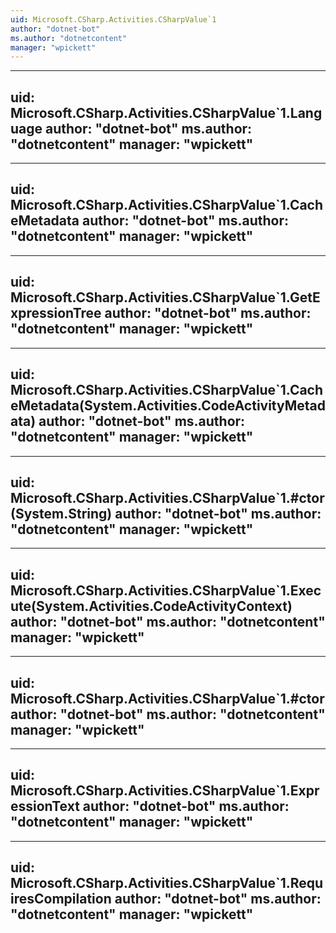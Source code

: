 ```yaml
---
uid: Microsoft.CSharp.Activities.CSharpValue`1
author: "dotnet-bot"
ms.author: "dotnetcontent"
manager: "wpickett"
---
```


---
uid: Microsoft.CSharp.Activities.CSharpValue`1.Language
author: "dotnet-bot"
ms.author: "dotnetcontent"
manager: "wpickett"
---

---
uid: Microsoft.CSharp.Activities.CSharpValue`1.CacheMetadata
author: "dotnet-bot"
ms.author: "dotnetcontent"
manager: "wpickett"
---

---
uid: Microsoft.CSharp.Activities.CSharpValue`1.GetExpressionTree
author: "dotnet-bot"
ms.author: "dotnetcontent"
manager: "wpickett"
---

---
uid: Microsoft.CSharp.Activities.CSharpValue`1.CacheMetadata(System.Activities.CodeActivityMetadata)
author: "dotnet-bot"
ms.author: "dotnetcontent"
manager: "wpickett"
---

---
uid: Microsoft.CSharp.Activities.CSharpValue`1.#ctor(System.String)
author: "dotnet-bot"
ms.author: "dotnetcontent"
manager: "wpickett"
---

---
uid: Microsoft.CSharp.Activities.CSharpValue`1.Execute(System.Activities.CodeActivityContext)
author: "dotnet-bot"
ms.author: "dotnetcontent"
manager: "wpickett"
---

---
uid: Microsoft.CSharp.Activities.CSharpValue`1.#ctor
author: "dotnet-bot"
ms.author: "dotnetcontent"
manager: "wpickett"
---

---
uid: Microsoft.CSharp.Activities.CSharpValue`1.ExpressionText
author: "dotnet-bot"
ms.author: "dotnetcontent"
manager: "wpickett"
---

---
uid: Microsoft.CSharp.Activities.CSharpValue`1.RequiresCompilation
author: "dotnet-bot"
ms.author: "dotnetcontent"
manager: "wpickett"
---
